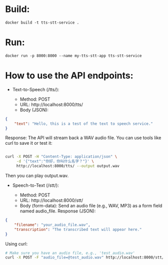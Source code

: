 # Build:

```batch
docker build -t tts-stt-service .
```

# Run:

```batch
docker run -p 8000:8000 --name my-tts-stt-app tts-stt-service
```

# How to use the API endpoints:

* Text-to-Speech (/tts/):

    * Method: POST
    * URL: http://localhost:8000/tts/
    * Body (JSON):

```JSON
{
    "text": "Hello, this is a test of the text to speech service."
}
```

Response: The API will stream back a WAV audio file. You can use tools like curl to save it or test it:

```Bash

curl -X POST -H "Content-Type: application/json" \
     -d '{"text":"你好，你叫什么名字？"}' \
     http://localhost:8000/tts/ --output output.wav
```

Then you can play output.wav.

* Speech-to-Text (/stt/):

    * Method: POST
    * URL: http://localhost:8000/stt/
    * Body (form-data): Send an audio file (e.g., WAV, MP3) as a form field named audio_file.
Response (JSON):

```JSON
{
    "filename": "your_audio_file.wav",
    "transcription": "The transcribed text will appear here."
}
```

Using curl:

```Bash
# Make sure you have an audio file, e.g., 'test_audio.wav'
curl -X POST -F "audio_file=@test_audio.wav" http://localhost:8000/stt/
```